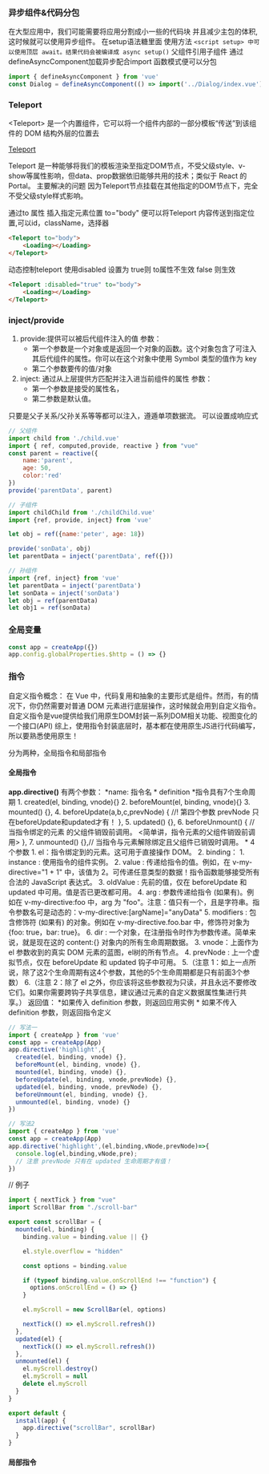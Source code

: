 ### 异步组件&代码分包

在大型应用中，我们可能需要将应用分割成小一些的代码块 并且减少主包的体积,这时候就可以使用异步组件。
在setup语法糖里面 使用方法
`<script setup> 中可以使用顶层 await。结果代码会被编译成 async setup()`
父组件引用子组件 通过defineAsyncComponent加载异步配合import 函数模式便可以分包

```javascript
import { defineAsyncComponent } from 'vue'
const Dialog = defineAsyncComponent(() => import('../Dialog/index.vue'))
```

### Teleport

\<Teleport> 是一个内置组件，它可以将一个组件内部的一部分模板“传送”到该组件的 DOM 结构外层的位置去

[Teleport](https://cn.vuejs.org/guide/built-ins/teleport.html#basic-usage)

Teleport 是一种能够将我们的模板渲染至指定DOM节点，不受父级style、v-show等属性影响，但data、prop数据依旧能够共用的技术；类似于 React 的 Portal。
主要解决的问题 因为Teleport节点挂载在其他指定的DOM节点下，完全不受父级style样式影响。

通过to 属性 插入指定元素位置 to="body" 便可以将Teleport 内容传送到指定位置,可以id，className，选择器

```html
<Teleport to="body">
    <Loading></Loading>
</Teleport>
```

动态控制teleport
使用disabled 设置为 true则 to属性不生效  false 则生效

```html
<Teleport :disabled="true" to="body">
    <Loading></Loading>
</Teleport>
```

### inject/provide

1. provide:提供可以被后代组件注入的值
参数：
    * 第一个参数是一个对象或是返回一个对象的函数。这个对象包含了可注入其后代组件的属性。你可以在这个对象中使用 Symbol 类型的值作为 key
    * 第二个参数要传的值/对象
2. inject: 通过从上层提供方匹配并注入进当前组件的属性
参数：
    * 第一个参数是接受的属性名，
    * 第二参数是默认值。

只要是父子关系/父孙关系等等都可以注入，遵遁单项数据流。
可以设置成响应式

```javascript
// 父组件
import child from './child.vue'
import { ref, computed,provide, reactive } from "vue"
const parent = reactive({
    name:'parent',
    age: 50,
    color:'red'
})
provide('parentData', parent)
```

```javascript
// 子组件
import childChild from './childChild.vue'
import {ref, provide, inject} from 'vue'

let obj = ref({name:'peter', age: 18})

provide('sonData', obj)
let parentData = inject('parentData', ref({}))
```

```javascript
// 孙组件
import {ref, inject} from 'vue'
let parentData = inject('parentData')
let sonData = inject('sonData')
let obj = ref(parentData)
let obj1 = ref(sonData)
```

### 全局变量

```javascript
const app = createApp({})
app.config.globalProperties.$http = () => {}
```

### 指令

自定义指令概念：
 在 Vue 中，代码复用和抽象的主要形式是组件。然而，有的情况下，你仍然需要对普通 DOM 元素进行底层操作，这时候就会用到自定义指令。
 自定义指令是vue提供给我们用原生DOM封装一系列DOM相关功能、视图变化的一个接口(API)
 综上，使用指令封装底层时，基本都在使用原生JS进行代码编写，所以要熟悉使用原生！

分为两种，全局指令和局部指令

#### 全局指令

__app.directive()__
有两个参数：
    *name: 指令名
    * definition
        *指令具有7个生命周期
            1. created(el, binding, vnode){}
            2. beforeMount(el, binding, vnode){}
            3. mounted() {},
            4. beforeUpdate(a,b,c,prevNode) {
                //! 第四个参数 prevNode 只在beforeUpdate和updated才有！
            },
            5. updated() {},
            6. beforeUnmount() {
                // 当指令绑定的元素 的父组件销毁前调用。  <简单讲，指令元素的父组件销毁前调用>
            },
            7. unmounted() {},// 当指令与元素解除绑定且父组件已销毁时调用。
        * 4个参数
            1. el：指令绑定到的元素。这可用于直接操作 DOM。
            2. binding：
                1. instance : 使用指令的组件实例。
                2. value : 传递给指令的值。例如，在 v-my-directive="1 + 1" 中，该值为 2。可传递任意类型的数据！指令函数能够接受所有合法的 JavaScript 表达式。
                3. oldValue : 先前的值，仅在 beforeUpdate 和 updated 中可用。值是否已更改都可用。
                4. arg : 参数传递给指令 (如果有)。例如在 v-my-directive:foo 中，arg 为 "foo"。注意：值只有一个，且是字符串。指令参数名可是动态的：v-my-directive:\[argName]="anyData"
                5. modifiers : 包含修饰符 (如果有) 的对象。例如在 v-my-directive.foo.bar 中，修饰符对象为 {foo: true，bar: true}。
                6. dir : 一个对象，在注册指令时作为参数传递。简单来说，就是现在这的 content:{} 对象内的所有生命周期数据。
            3. vnode：上面作为 el 参数收到的真实 DOM 元素的蓝图，el树的所有节点。
            4. prevNode : 上一个虚拟节点，仅在 beforeUpdate 和 updated 钩子中可用。
            5.（注意 1：如上一点所说，除了这2个生命周期有这4个参数，其他的5个生命周期都是只有前面3个参数）
            6.（注意 2：除了 el 之外，你应该将这些参数视为只读，并且永远不要修改它们。如果你需要跨钩子共享信息，建议通过元素的自定义数据属性集进行共享。）
返回值：
    *如果传入 definition 参数，则返回应用实例
    * 如果不传入 definition 参数，则返回指令定义

```javascript
// 写法一
import { createApp } from 'vue'
const app = createApp(App)
app.directive('highlight',{
  created(el, binding, vnode) {},
  beforeMount(el, binding, vnode) {},
  mounted(el, binding, vnode) {},
  beforeUpdate(el, binding, vnode,prevNode) {},
  updated(el, binding, vnode, prevNode) {},
  beforeUnmount(el, binding, vnode) {},
  unmounted(el, binding, vnode) {}
})
```

```javascript
// 写法2
import { createApp } from 'vue'
const app = createApp(App)
app.directive('highlight',(el,binding,vNode,prevNode)=>{
  console.log(el,binding,vNode,pre);
  // 注意 prevNode 只有在 updated 生命周期才有值！
})
```

// 例子

```javascript
import { nextTick } from "vue"
import ScrollBar from "./scroll-bar"

export const scrollBar = {
  mounted(el, binding) {
    binding.value = binding.value || {}

    el.style.overflow = "hidden"

    const options = binding.value

    if (typeof binding.value.onScrollEnd !== "function") {
      options.onScrollEnd = () => {}
    }

    el.myScroll = new ScrollBar(el, options)

    nextTick(() => el.myScroll.refresh())
  },
  updated(el) {
    nextTick(() => el.myScroll.refresh())
  },
  unmounted(el) {
    el.myScroll.destroy()
    el.myScroll = null
    delete el.myScroll
  }
}

export default {
  install(app) {
    app.directive("scrollBar", scrollBar)
  }
}

```

#### 局部指令
